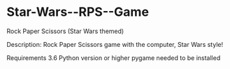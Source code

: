 # Star-Wars--RPS--Game
Rock Paper Scissors (Star Wars themed)

Description: 
Rock Paper Scissors game with the computer, Star Wars style!

Requirements
3.6 Python version or higher
pygame needed to be installed
